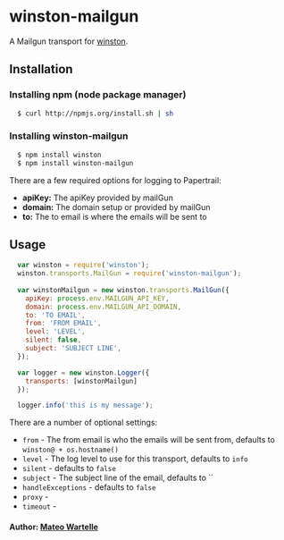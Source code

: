 # winston-mailgun

A Mailgun transport for [winston][0].

## Installation

### Installing npm (node package manager)

``` bash
  $ curl http://npmjs.org/install.sh | sh
```

### Installing winston-mailgun

``` bash
  $ npm install winston
  $ npm install winston-mailgun
```

There are a few required options for logging to Papertrail:

* __apiKey:__ The apiKey provided by mailGun
* __domain:__ The domain setup or provided by mailGun
* __to:__ The to email is where the emails will be sent to


## Usage
``` js
  var winston = require('winston');
  winston.transports.MailGun = require('winston-mailgun');
  
  var winstonMailgun = new winston.transports.MailGun({
	apiKey: process.env.MAILGUN_API_KEY,
    domain: process.env.MAILGUN_API_DOMAIN,
    to: 'TO EMAIL',
    from: 'FROM EMAIL',
    level: 'LEVEL',
    silent: false,
    subject: 'SUBJECT LINE',
  });

  var logger = new winston.Logger({
	transports: [winstonMailgun]
  });

  logger.info('this is my message');
```

There are a number of optional settings:

- `from`    - The from email is who the emails will be sent from, defaults to `winston@ + os.hostname()`
- `level`   - The log level to use for this transport, defaults to `info`
- `silent`  - defaults to `false`
- `subject` - The subject line of the email, defaults to ``
- `handleExceptions` - defaults to `false`
- `proxy` - 
- `timeout` - 

#### Author: [Mateo Wartelle](https://github.com/MateoWartelle)

[0]: https://github.com/flatiron/winston